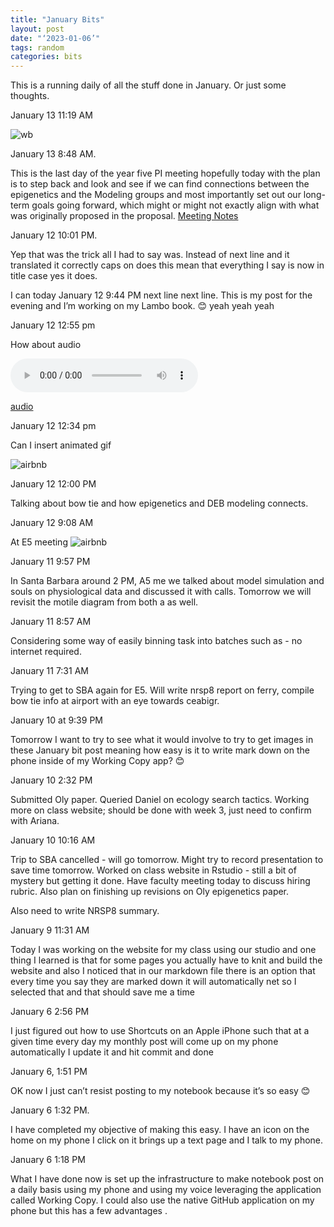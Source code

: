 ```yaml
---
title: "January Bits"
layout: post
date: "‘2023-01-06’"
tags: random
categories: bits
---
```



This is a running daily of all the stuff done in January.
Or just some thoughts. 

January 13 11:19 AM

![wb](https://raw.githubusercontent.com/sr320/sr320.github.io/master/images/e503.jpeg)

January 13 8:48 AM.

This is the last day of the year five PI meeting hopefully today with the plan is to step back and look and see if we can find connections between the epigenetics and the Modeling groups and most importantly set out our long-term goals going forward, which might or might not exactly align with what was originally proposed in the proposal. [Meeting Notes](https://docs.google.com/document/d/17OxQyxyxRSqGjmL7jD2hx7Z9wIsCmtTAoFhDy9HuNr8/edit)

January 12 10:01 PM.

Yep that was the trick all I had to say was.
Instead of next line and it translated it correctly caps on does this mean that everything I say is now in title case yes it does.

I can today January 12 9:44 PM next line next line. This is my post for the evening and I’m working on my Lambo book. 😊 yeah yeah yeah

January 12 12:55 pm 

How about audio

<html>
<body>

<audio controls>
  <source src="[horse.mp3](https://raw.githubusercontent.com/sr320/sr320.github.io/master/images/RexPl.m4a?raw=true)" type="audio/m4a">
Your browser does not support the audio element.
</audio>

</body>
</html>


[audio](https://github.com/sr320/sr320.github.io/blob/master/images/RexPl.m4a?raw=true)

January 12 12:34 pm

Can I insert animated gif 

![airbnb](https://raw.githubusercontent.com/sr320/sr320.github.io/master/images/e502.gif)

January 12 12:00 PM

Talking about bow tie and how epigenetics and DEB modeling connects.

January 12 9:08 AM

At E5 meeting 
![airbnb](https://raw.githubusercontent.com/sr320/sr320.github.io/master/images/e501.jpg)

January 11 9:57 PM 

In Santa Barbara around 2 PM, A5 me we talked about model simulation and souls on physiological data and discussed it with calls. Tomorrow we will revisit the motile diagram from both a as well.

January 11 8:57 AM

Considering some way of easily binning task into batches such as - no internet required.

January 11 7:31 AM

Trying to get to SBA again for E5. Will write nrsp8 report on ferry, compile bow tie info at airport with an eye towards ceabigr.

January 10 at 9:39 PM

Tomorrow I want to try to see what it would involve to try to get images in these January bit post meaning how easy is it to write mark down on the phone inside of my Working Copy app? 😊

January 10 2:32 PM

Submitted Oly paper. Queried Daniel on ecology search tactics. Working more on class website; should be done with week 3, just need to confirm with Ariana.

January 10 10:16 AM

Trip to SBA cancelled - will go tomorrow. Might try to record presentation to save time tomorrow. Worked on class website in Rstudio - still a bit of mystery but getting it done. Have faculty meeting today to discuss hiring rubric. Also plan on finishing up revisions on Oly epigenetics paper.

Also need to write NRSP8 summary.

January 9 11:31 AM

Today I was working on the website for my class using our studio and one thing I learned is that for some pages you actually have to knit and build the website and also I noticed that in our markdown file there is an option that every time you say they are marked down it will automatically net so I selected that and that should save me a time

January 6 2:56 PM

I just figured out how to use Shortcuts on an Apple iPhone such that at a given time every day my monthly post will come up on my phone automatically I update it and hit commit and done

January 6, 1:51 PM

OK now I just can’t resist posting to my notebook because it’s so easy 😊

January 6 1:32 PM.

I have completed my objective of making this easy. I have an icon on the home on my phone I click on it brings up a text page and I talk to my phone.

January 6 1:18 PM

What I have done now is set up the infrastructure to make notebook post on a daily basis using my phone and using my voice leveraging the application called Working Copy. I could also use the native GitHub application on my phone but this has a few advantages .
